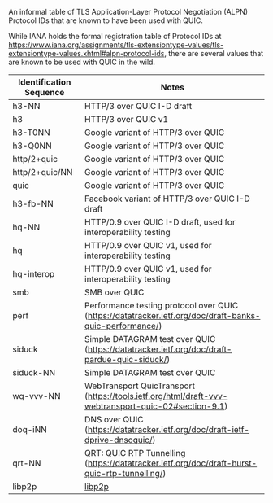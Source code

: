 An informal table of TLS Application-Layer Protocol Negotiation (ALPN) Protocol IDs that are known to have been used with QUIC.

While IANA holds the formal registration table of Protocol IDs at https://www.iana.org/assignments/tls-extensiontype-values/tls-extensiontype-values.xhtml#alpn-protocol-ids, there are several values that are known to be used with QUIC in the wild.



| Identification Sequence| Notes |
|---------|-------|
|h3-NN | HTTP/3 over QUIC I-D draft |
|h3 | HTTP/3 over QUIC v1 |
|h3-T0NN | Google variant of HTTP/3 over QUIC |
|h3-Q0NN | Google variant of HTTP/3 over QUIC |
|http/2+quic | Google variant of HTTP/3 over QUIC |
|http/2+quic/NN | Google variant of HTTP/3 over QUIC |
|quic | Google variant of HTTP/3 over QUIC |
|h3-fb-NN | Facebook variant of HTTP/3 over QUIC I-D draft |
|hq-NN | HTTP/0.9 over QUIC I-D draft, used for interoperability testing |
|hq | HTTP/0.9 over QUIC v1, used for interoperability testing |
|hq-interop | HTTP/0.9 over QUIC v1, used for interoperability testing |
|smb| SMB over QUIC |
|perf | Performance testing protocol over QUIC (https://datatracker.ietf.org/doc/draft-banks-quic-performance/) |
|siduck| Simple DATAGRAM test over QUIC (https://datatracker.ietf.org/doc/draft-pardue-quic-siduck/) |
|siduck-NN | Simple DATAGRAM test over QUIC |
|wq-vvv-NN | WebTransport QuicTransport (https://tools.ietf.org/html/draft-vvv-webtransport-quic-02#section-9.1) |
|doq-iNN | DNS over QUIC (https://datatracker.ietf.org/doc/draft-ietf-dprive-dnsoquic/) |
|qrt-NN | QRT: QUIC RTP Tunnelling (https://datatracker.ietf.org/doc/draft-hurst-quic-rtp-tunnelling/) |
|libp2p | [libp2p](https://libp2p.io/) |